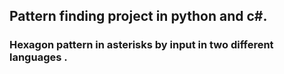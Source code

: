 ## Pattern finding project in python and c#.
### Hexagon pattern in asterisks by input in two different languages .
 
